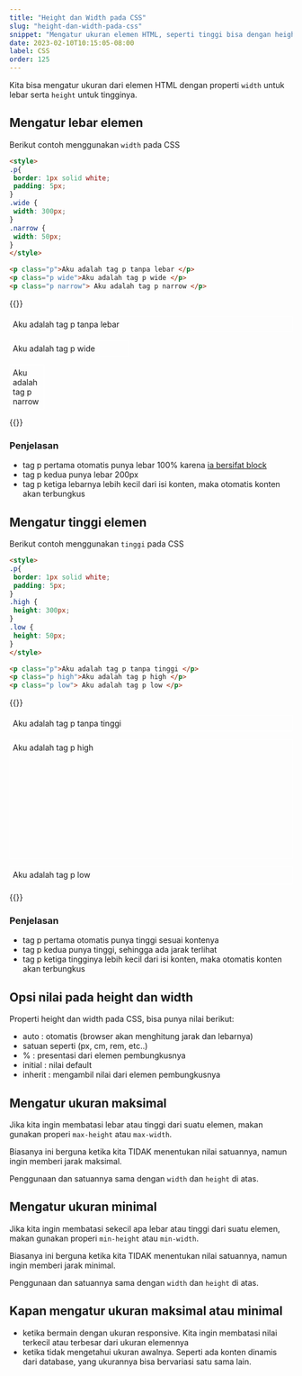 ```yaml
---
title: "Height dan Width pada CSS"
slug: "height-dan-width-pada-css"
snippet: "Mengatur ukuran elemen HTML, seperti tinggi bisa dengan height, sementara lebar dengan width, masing masing juga bisa diberi nilai minimal dan maksimal"
date: 2023-02-10T10:15:05-08:00
label: CSS
order: 125
---
```


Kita bisa mengatur ukuran dari elemen HTML dengan properti `width` untuk lebar serta `height` untuk tingginya.

## Mengatur lebar elemen

Berikut contoh menggunakan `width` pada CSS

```html
<style>
.p{
 border: 1px solid white;
 padding: 5px;
}
.wide {
 width: 300px;
}
.narrow {
 width: 50px;
}
</style>

<p class="p">Aku adalah tag p tanpa lebar </p>
<p class="p wide">Aku adalah tag p wide </p>
<p class="p narrow"> Aku adalah tag p narrow </p>
```

{{<rawhtml>}}
<style>
.p{
 border: 1px solid white;
 padding: 5px;
}
.wide {
 width: 200px;
}
.narrow {
 width: 50px;
}
</style>

<p class="p">Aku adalah tag p tanpa lebar </p>
<p class="p wide">Aku adalah tag p wide </p>
<p class="p narrow"> Aku adalah tag p narrow </p>
{{</rawhtml>}}

### Penjelasan
- tag p pertama otomatis punya lebar 100% karena [ia bersifat block](/html/perbedaan-elemen-block-dan-inline/)
- tag p kedua punya lebar 200px
- tag p ketiga lebarnya lebih kecil dari isi konten, maka otomatis konten akan terbungkus

## Mengatur tinggi elemen

Berikut contoh menggunakan `tinggi` pada CSS

```html
<style>
.p{
 border: 1px solid white;
 padding: 5px;
}
.high {
 height: 300px;
}
.low {
 height: 50px;
}
</style>

<p class="p">Aku adalah tag p tanpa tinggi </p>
<p class="p high">Aku adalah tag p high </p>
<p class="p low"> Aku adalah tag p low </p>
```

{{<rawhtml>}}
<style>
.p{
 border: 1px solid white;
 padding: 5px;
}
.high {
 height: 200px;
}
.low {
 height: 20px;
}
</style>

<p class="p">Aku adalah tag p tanpa tinggi </p>
<p class="p high">Aku adalah tag p high </p>
<p class="p low"> Aku adalah tag p low </p>
{{</rawhtml>}}

### Penjelasan
- tag p pertama otomatis punya tinggi sesuai kontenya
- tag p kedua punya tinggi, sehingga ada jarak terlihat
- tag p ketiga tingginya lebih kecil dari isi konten, maka otomatis konten akan terbungkus

## Opsi nilai pada height dan width
Properti height dan width pada CSS, bisa punya nilai berikut:

- auto : otomatis (browser akan menghitung jarak dan lebarnya)
- satuan seperti (px, cm, rem, etc..)
- % : presentasi dari elemen pembungkusnya
- initial : nilai default
- inherit : mengambil  nilai dari elemen pembungkusnya

## Mengatur ukuran maksimal

Jika kita ingin membatasi lebar atau tinggi dari suatu elemen, makan gunakan properi `max-height` atau `max-width`.

Biasanya ini berguna ketika kita TIDAK menentukan nilai satuannya, namun ingin memberi jarak maksimal.

Penggunaan dan satuannya sama dengan `width` dan `height` di atas.

## Mengatur ukuran minimal

Jika kita ingin membatasi sekecil apa lebar atau tinggi dari suatu elemen, makan gunakan properi `min-height` atau `min-width`.

Biasanya ini berguna ketika kita TIDAK menentukan nilai satuannya, namun ingin memberi jarak minimal.

Penggunaan dan satuannya sama dengan `width` dan `height` di atas.

## Kapan mengatur ukuran maksimal atau minimal
- ketika bermain dengan ukuran responsive. Kita ingin membatasi nilai terkecil atau terbesar dari ukuran elemennya
- ketika tidak mengetahui ukuran awalnya. Seperti ada konten dinamis dari database, yang ukurannya bisa bervariasi satu sama lain.